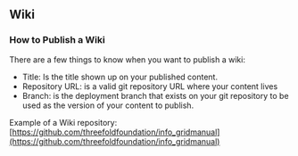## Wiki

### How to Publish a Wiki

There are a few things to know when you want to publish a wiki:
- Title: Is the title shown up on your published content.
- Repository URL: is a valid git repository URL where your content lives
- Branch: is the deployment branch that exists on your git repository to be used as the version of your content to publish.

Example of a Wiki repository: [https://github.com/threefoldfoundation/info_gridmanual](https://github.com/threefoldfoundation/info_gridmanual)

